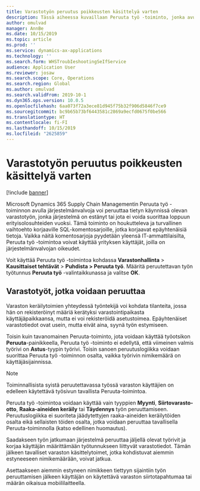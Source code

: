 ```yaml
---
title: Varastotyön peruutus poikkeusten käsittelyä varten
description: Tässä aiheessa kuvaillaan Peruuta työ -toiminto, jonka avulla varastojen esimiehet voivat käsitellä estynyttä työtä.
author: omulvad
manager: AnnBe
ms.date: 10/15/2019
ms.topic: article
ms.prod: ''
ms.service: dynamics-ax-applications
ms.technology: ''
ms.search.form: WHSTroubIeshootingSeIfService
audience: Application User
ms.reviewer: josaw
ms.search.scope: Core, Operations
ms.search.region: Global
ms.author: omulvad
ms.search.validFrom: 2019-10-1
ms.dyn365.ops.version: 10.0.5
ms.openlocfilehash: 6aa073f72a3ece81d945f75b32f906d5846f7ce9
ms.sourcegitcommit: bc9b65b73bf6443581c2869a9ecfd0675f0be566
ms.translationtype: HT
ms.contentlocale: fi-FI
ms.lasthandoff: 10/15/2019
ms.locfileid: "2625859"
---
```

# <a name="cancel-warehouse-work-for-exception-handling"></a>Varastotyön peruutus poikkeusten käsittelyä varten

[!include [banner](../includes/banner.md)]

Microsoft Dynamics 365 Supply Chain Managementin Peruuta työ -toiminnon avulla järjestelmänvalvoja voi peruuttaa tietyn käynnissä olevan varastotyön, jonka järjestelmä on estänyt tai jota ei voida suorittaa loppuun erityisolosuhteiden vuoksi. Tämä toiminto on houkutteleva ja turvallinen vaihtoehto korjaaville SQL-komentosarjoille, jotka korjaavat epäyhtenäisiä tietoja. Vaikka näitä komentosarjoja pyydetään yleensä IT-ammattilaisilta, Peruuta työ -toimintoa voivat käyttää yrityksen käyttäjät, joilla on järjestelmänvalvojan oikeudet.

Voit käyttää Peruuta työ -toimintoa kohdassa **Varastonhallinta** \> **Kausittaiset tehtävät** \> **Puhdista \> Peruuta työ**. Määritä peruutettavan työn työtunnus **Peruuta työ** -valintaikkunassa ja valitse **OK**.

## <a name="warehouse-work-that-can-be-canceled"></a>Varastotyöt, jotka voidaan peruuttaa

Varaston keräilytoimien yhteydessä työntekijä voi kohdata tilanteita, jossa hän on rekisteröinyt määriä kerätyksi varastointipaikasta käyttäjäpaikkaansa, mutta ei voi rekisteröidä asetustoimea. Epäyhtenäiset varastotiedot ovat usein, mutta eivät aina, syynä työn estymiseen.

Toisin kuin tavanomainen Peruuta-toiminto, jota voidaan käyttää työotsikon **Peruuta**-painikkeella, Peruuta työ -toiminto ei edellytä, että viimeinen valmis työrivi on **Astus**-tyypin työrivi. Toisin sanoen peruutuslogiikka voidaan suorittaa Peruuta työ -toiminnon osalta, vaikka työrivin nimikemäärä on käyttäjäsijainnissa.

> [!NOTE]
> Toiminnallisista syistä peruutettavassa työssä varaston käyttäjien on edelleen käytettävä työsivun tavallista Peruuta-toimintoa.

Peruuta työ -toimintoa voidaan käyttää vain tyyppien **Myynti**, **Siirtovarasto-otto**, **Raaka-aineiden keräily** tai **Täydennys** työn peruuttamiseen. Peruutuslogiikka ei suoriteta jäädytettyjen raaka-aineiden keräilytöiden osalta eikä sellaisten töiden osalta, jotka voidaan peruuttaa tavallisella Peruuta-toiminnolla (katso edellinen huomautus).

Saadakseen työn jatkumaan järjestelmä peruuttaa jäljellä olevat työrivit ja korjaa käyttäjän määrittämään työtunnukseen liittyvät varastotiedot. Tämän jälkeen tavalliset varaston käsittelytoimet, jotka kohdistuvat aiemmin estyneeseen nimikemäärään, voivat jatkua.

Asettaakseen aiemmin estyneen nimikkeen tiettyyn sijaintiin työn peruuttamisen jälkeen käyttäjän on käytettävä varaston siirtotapahtumaa tai määrän oikaisua mobiililaitteella.
